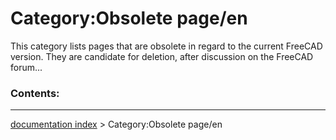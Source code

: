 # Category:Obsolete page/en
This category lists pages that are obsolete in regard to the current FreeCAD version. They are candidate for deletion, after discussion on the FreeCAD forum\...

### Contents:

---
[documentation index](../README.md) > Category:Obsolete page/en
